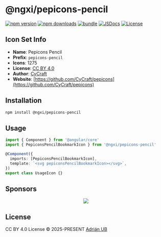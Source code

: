 # @ngxi/pepicons-pencil

[![npm version][npm-version-src]][npm-version-href]
[![npm downloads][npm-downloads-src]][npm-downloads-href]
[![bundle][bundle-src]][bundle-href]
[![JSDocs][jsdocs-src]][jsdocs-href]
[![License][license-src]][license-href]

## Icon Set Info

- **Name**: Pepicons Pencil
- **Prefix**: `pepicons-pencil`
- **Icons**: 1275
- **License**: [CC BY 4.0](https://github.com/CyCraft/pepicons/blob/dev/LICENSE)
- **Author**: [CyCraft](https://github.com/CyCraft/pepicons)
- **Website**: [https://github.com/CyCraft/pepicons](https://github.com/CyCraft/pepicons)

## Installation

```sh
npm install @ngxi/pepicons-pencil
```

## Usage

```ts
import { Component } from '@angular/core'
import { PepiconsPencilBookmarkIcon } from '@ngxi/pepicons-pencil'

@Component({
  imports: [PepiconsPencilBookmarkIcon],
  template: `<svg pepiconsPencilBookmarkIcon></svg>`,
})
export class UsageIcon {}
```

## Sponsors

<p align="center">
  <a href="https://cdn.jsdelivr.net/gh/adrian-ub/static/sponsors.svg">
    <img src='https://cdn.jsdelivr.net/gh/adrian-ub/static/sponsors.svg'/>
  </a>
</p>

## License

CC BY 4.0 License © 2025-PRESENT [Adrián UB](https://github.com/adrian-ub)

<!-- Badges -->

[npm-version-src]: https://img.shields.io/npm/v/@ngxi/pepicons-pencil?style=flat&colorA=080f12&colorB=1fa669
[npm-version-href]: https://npmjs.com/package/@ngxi/pepicons-pencil
[npm-downloads-src]: https://img.shields.io/npm/dm/@ngxi/pepicons-pencil?style=flat&colorA=080f12&colorB=1fa669
[npm-downloads-href]: https://npmjs.com/package/@ngxi/pepicons-pencil
[bundle-src]: https://img.shields.io/bundlephobia/minzip/@ngxi/pepicons-pencil?style=flat&colorA=080f12&colorB=1fa669&label=minzip
[bundle-href]: https://bundlephobia.com/result?p=@ngxi/pepicons-pencil
[license-src]: https://img.shields.io/npm/l/@ngxi/pepicons-pencil?style=flat&colorA=080f12&colorB=1fa669
[license-href]: https://github.com/adrian-ub/ngxi/blob/main/LICENSE
[jsdocs-src]: https://img.shields.io/badge/jsdocs-reference-080f12?style=flat&colorA=080f12&colorB=1fa669
[jsdocs-href]: https://www.jsdocs.io/package/@ngxi/pepicons-pencil
